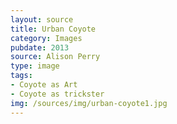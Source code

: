 ```yaml
---
layout: source
title: Urban Coyote
category: Images
pubdate: 2013
source: Alison Perry
type: image
tags: 
- Coyote as Art
- Coyote as trickster
img: /sources/img/urban-coyote1.jpg
---
```

